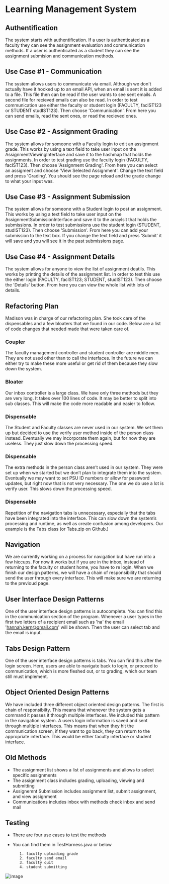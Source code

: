 # Learning Management System

## Authentification

The system starts with authentification. If a user is authenticated as a faculty they can see the assignment evaluation and communication methods. If a user is authenticated as a student they can see the assignment submision and communication methods.

## Use Case #1 - Communication

The system allows users to communicate via email. Although we don't actually have it hooked up to an email API, when an email is sent it is added to a file. This file then can be read if the user wants to see sent emails. A second file for recieved emails can also be read. In order to test communication use either the faculty or student login (FACULTY, facIST123 or STUDENT studIST123). Then choose 'Communication'. From here you can send emails, read the sent ones, or read the recieved ones.

## Use Case #2 - Assignment Grading

The system allows for someone with a Faculty login to edit an assignment grade. This works by using a text field to take user input on the AssignmentViewingInterface and save it to the hashmap that holds the assignments. In order to test grading use the faculty login (FACULTY, facIST123). Then choose 'Assignment Grading'. From here you can select an assigment and choose 'View Selected Assignment'. Change the text field and press 'Grading'. You should see the page reload and the grade change to what your input was.

## Use Case #3 - Assignment Submission

The system allows for someone with a Student login to post an assignment. This works by using a text field to take user input on the AssignmentSubmissionInterface and save it to the arraylsit that holds the submissions. In order to test submissions use the student login (STUDENT, studIST123). Then choose 'Submission'. From here you can add your submission to the text box. If you change the text field and press 'Submit' it will save and you will see it in the past submissions page.

## Use Case #4 - Assignment Details

The system allows for anyone to view the list of assignment deatils. This works by printing the details of the assignment list. In order to test this use the either login (FACULTY, facIST123; STUDENT, studIST123). Then choose the 'Details' button. From here you can view the whole list with lots of details.

## Refactoring Plan

Madison was in charge of our refactoring plan. She took care of the dispensables and a few bloaters that we found in our code. Below are a list of code changes that needed made that were taken care of.

### Coupler

The faculty management controller and student controller are middle men. They are not used other than to call the interfaces. In the future we can either try to make these more useful or get rid of them because they slow down the system.

### Bloater

Our inbox controller is a large class. We have only three methods but they are very long. It takes over 100 lines of code. It may be better to split into sub classes. This will make the code more readable and easier to follow.

### Dispensable

The Student and Faculty classes are never used in our system. We set them up but decided to use the verify user method inside of the person class instead. Eventually we may incorporate them again, but for now they are useless. They just slow down the processing speed.

### Dispensable

The extra methods in the person class aren’t used in our system. They were set up when we started but we don’t plan to integrate them into the system. Eventually we may want to set PSU ID numbers or allow for password updates, but right now that is not very necessary. The one we do use a lot is verify user. This slows down the processing speed.

### Dispensable

Repetition of the navigation tabs is unnecessary, especially that the tabs have been integrated into the interface. This can slow down the system’s processing and runtime, as well as create confusion among developers. Our example is the Tabs class (or Tabs.zip on Github.)

## Navigation

We are currently working on a process for navigation but have run into a few hiccups. For now it works but if you are in the inbox, instead of returning to the faculty or student home, you have to re login. When we finish our design patterns, we will have a chain of responsibility that should send the user through every interface. This will make sure we are returning to the previoud page.

## User Interface Design Patterns

One of the user interface design patterns is autocomplete. You can find this in the communication section of the program. Whenever a user types in the first two letters of a recipient email such as 'ha' the email 'hannah.kern@gmail.com' will be shown. Then the user can select tab and the email is input.

## Tabs Design Pattern

One of the user interface design patterns is tabs. You can find this after the login screen. Here, users are able to navigate back to login, or proceed to communication, which is more fleshed out, or to grading, which our team still must implement.

## Object Oriented Design Patterns

We have included three different object oriented design patterns. The first is chain of responsibilty. This means that whenever the system gets a command it passes it through multiple interfaces. We included this pattern in the navigation system. A users login information is saved and sent through multiple interfaces. This means that when they hit the communication screen, if they want to go back, they can return to the appropriate interface. This would be either faculty interface or student interface.

## Old Methods

- The assignment list shows a list of assignments and allows to select specific assignments
- The assignment class includes grading, uploading, viewing and submitting
- Assignemnt Submission includes assignment list, submit assignment, and view assignment
- Communications includes inbox with methods check inbox and send mail

## Testing

- There are four use cases to test the methods
- You can find them in TestHarness.java or below

         1. faculty uploading grade
         2. faculty send email
         3. faculty quit
         4. student submitting

![image](https://user-images.githubusercontent.com/54961655/194892456-7f54da67-cb8e-4565-99e4-01b037ea5099.png)
